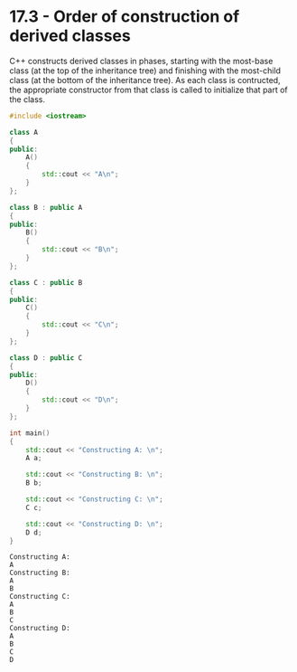 # 17.3 - Order of construction of derived classes

C++ constructs derived classes in phases, starting with the most-base class (at the top of
the inheritance tree) and finishing with the most-child class (at the bottom of the
inheritance tree). As each class is contructed, the appropriate constructor from that
class is called to initialize that part of the class.

```c++
#include <iostream>

class A
{
public:
    A()
    {
        std::cout << "A\n";
    }
};

class B : public A
{
public:
    B()
    {
        std::cout << "B\n";
    }
};

class C : public B
{
public:
    C()
    {
        std::cout << "C\n";
    }
};

class D : public C
{
public:
    D()
    {
        std::cout << "D\n";
    }
};

int main()
{
    std::cout << "Constructing A: \n";
    A a;

    std::cout << "Constructing B: \n";
    B b;

    std::cout << "Constructing C: \n";
    C c;

    std::cout << "Constructing D: \n";
    D d;
}
```

```
Constructing A:
A
Constructing B:
A
B
Constructing C:
A
B
C
Constructing D:
A
B
C
D
```

